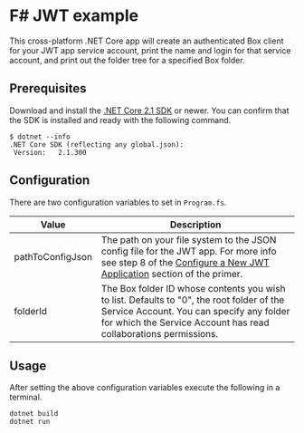 # F# JWT example

This cross-platform .NET Core app will create an authenticated Box client for your JWT app service account, print the name and login for that service account, and print out the folder tree for a specified Box folder.

## Prerequisites

Download and install the [.NET Core 2.1 SDK](https://www.microsoft.com/net/download/dotnet-core/sdk-2.1.300) or newer.  You can confirm that the SDK is installed and ready with the following command.

```
$ dotnet --info
.NET Core SDK (reflecting any global.json):
 Version:   2.1.300
```

## Configuration

There are two configuration variables to set in `Program.fs`.

| Value | Description |
|-------|-------------|
| pathToConfigJson | The path on your file system to the JSON config file for the JWT app. For more info see step 8 of the [Configure a New JWT Application](https://github.com/box-community/jwt-app-primer#configure-a-new-jwt-application) section of the primer.
| folderId | The Box folder ID whose contents you wish to list. Defaults to "0", the root folder of the Service Account. You can specify any folder for which the Service Account has read collaborations permissions.

## Usage

After setting the above configuration variables execute the following in a terminal.

```
dotnet build
dotnet run
```

